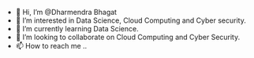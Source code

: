 - 👋 Hi, I’m @Dharmendra Bhagat
- 👀 I’m interested in Data Science, Cloud Computing and Cyber security.
- 🌱 I’m currently learning Data Science.
- 💞️ I’m looking to collaborate on Cloud Computing and Cyber Security.
- 📫 How to reach me ..

<!---
dharmendra552/dharmendra552 is a ✨ special ✨ repository because its `README.md` (this file) appears on your GitHub profile.
You can click the Preview link to take a look at your changes.
--->

